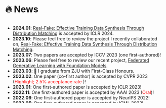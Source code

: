 # 🔥 News

<style>
  .scrollable {
    max-height: 260px; 
    overflow-y: scroll; 
  }
</style>

<div class="scrollable">
  <ul>
      <li><strong>2024.01</strong>: <a href="https://arxiv.org/abs/2310.10402">Real-Fake: Effective Training Data Synthesis Through Distribution Matching</a> is accepted by ICLR 2024.</li>
    <li><strong>2023.10</strong>: Please feel free to review the project I recently collaborated on, <a href="https://arxiv.org/abs/2310.10402">Real-Fake: Effective Training Data Synthesis Through Distribution Matching</a>.</li>
    <li><strong>2023.07</strong>: Two papers are accepted by ICCV 2023 (one first-authored)!</li>
    <li><strong>2023.06</strong>: Please feel free to review our recent project, <a href="https://arxiv.org/abs/2306.16064">Federated Generative Learning with Foundation Models</a>.</li>
    <li><strong>2023.03</strong>: 🎉 I graduate from ZJU with First-Class Honours.</li>
    <li><strong>2023.02</strong>: One paper (co-first author) is accepted by CVPR 2023 (<font color="red">Highlight; 2.5% acceptance rate </font>)!</li>
    <li><strong>2023.01</strong>: One first-authored paper is accepted by ICLR 2023!</li>
    <li><strong>2022.11</strong>: One first-authored paper is accepted by AAAI 2023 (<font color="red">Oral</font>)!</li>
    <li><strong>2022.09</strong>: One first-authored paper is accepted by NeurIPS 2022!</li>
    <li><strong>2022.05</strong>: One first-authored paper is accepted by ICML 2022!</li>
    <li><strong>2022.03</strong>: One first-authored paper is accepted by CVPR 2022!</li>
  </ul>
</div>




  

